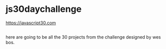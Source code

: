 # js30daychallenge
https://javascript30.com


##
here are going to be all the 30 projects from the challenge designed by wes bos. 
